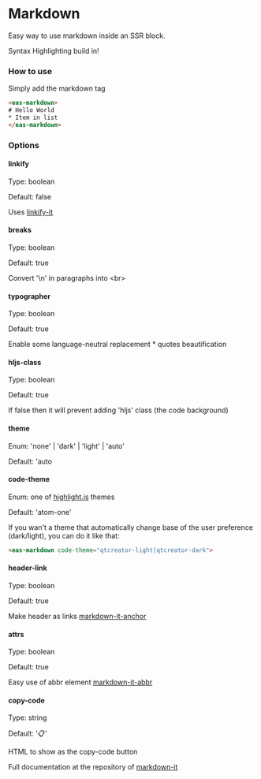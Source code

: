 # Markdown

Easy way to use markdown inside an SSR block.

Syntax Highlighting build in!

### How to use

Simply add the markdown tag
```html
<eas-markdown>
# Hello World
* Item in list
</eas-markdown>
```

### Options

#### linkify
Type: boolean

Default: false

Uses [linkify-it](https://github.com/markdown-it/linkify-it)

#### breaks
Type: boolean

Default: true

Convert '\n' in paragraphs into <‎br>


#### typographer
Type: boolean

Default: true

Enable some language-neutral replacement * quotes beautification

#### hljs-class
Type: boolean

Default: true

If false then it will prevent adding 'hljs' class (the code background)

#### theme
Enum:  'none' | 'dark' | 'light' | 'auto'

Default: 'auto

#### code-theme
Enum: one of [highlight.js](https://highlightjs.org/) themes

Default: 'atom-one'

If you wan't a theme that automatically change base of the user preference (dark/light), you can do it like that:
```html
<eas-markdown code-theme="qtcreator-light|qtcreator-dark">
```

#### header-link
Type: boolean

Default: true

Make header as links [markdown-it-anchor](https://github.com/valeriangalliat/markdown-it-anchor)

#### attrs
Type: boolean

Default: true

Easy use of abbr element [markdown-it-abbr](https://github.com/markdown-it/markdown-it-abbr)

#### copy-code
Type: string

Default: '📋'

HTML to show as the copy-code button

Full documentation at the repository of [markdown-it](https://github.com/markdown-it/markdown-it)